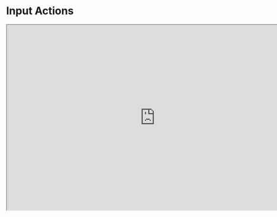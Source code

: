 # Input Actions

<p><iframe title="YouTube video player" src="https://www.youtube.com/embed/j3sgDecsMYI?si=nG5ZipFApPVF2si9" width="800" height="500" allowfullscreen="allowfullscreen" allow="accelerometer; autoplay; clipboard-write; encrypted-media; gyroscope; picture-in-picture; web-share"></iframe></p>